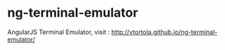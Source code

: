 ng-terminal-emulator
====================

AngularJS Terminal Emulator, visit : http://vtortola.github.io/ng-terminal-emulator/
